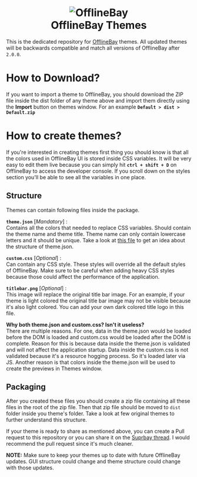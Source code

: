 <h1 align="center">
  <br>
<img src="https://preview.ibb.co/iBeasd/banner_logo.png" alt="OfflineBay">
<br>
OfflineBay Themes
</h1>

This is the dedicated repository for [OfflineBay](https://github.com/m4heshd/offlinebay) themes. All updated themes will be backwards compatible and match all versions of OfflineBay after `2.0.0`.

# How to Download?
If you want to import a theme to OfflineBay, you should download the ZIP file inside the dist folder of any theme above and import them directly using the **Import** button on themes window. For an example **`Default > dist > Default.zip`**

# How to create themes?
If you're interested in creating themes first thing you should know is that all the colors used in OfflineBay UI is stored inside CSS variables. It will be very easy to edit them live because you can simply hit **`ctrl + shift + D`** on OfflineBay to access the developer console. If you scroll down on the styles section you'll be able to see all the variables in one place.

## Structure
Themes can contain following files inside the package.

**`theme.json`** [*Mandatory*] :<br>
Contains all the colors that needed to replace CSS variables. Should contain the theme name and theme title. Theme name can only contain lowercase letters and it should be unique. Take a look at [this file](Default/theme.json) to  get an idea about the structure of theme.json.

**`custom.css`** [*Optional*] :<br>
Can contain any CSS style. These styles will override all the default styles of OfflineBay. Make sure to be careful when adding heavy CSS styles because those could affect the performance of the application.

**`titlebar.png`** [*Optional*] :<br>
This image will replace the original title bar image. For an example, if your theme is light colored the original title bar image may not be visible because it's also light colored. You can add your own dark colored title logo in this file.

**Why both theme.json and custom.css? Isn't it useless?**<br>
There are multiple reasons. For one, data in the theme.json would be loaded before the DOM is loaded and custom.css would be loaded after the DOM is complete. Reason for this is because data inside the theme.json is validated and will not affect the application startup. Data inside the custom.css is not validated because it's a resource hogging process. So it's loaded later via JS. Another reason is that colors inside the theme.json will be used to create the previews in Themes window.

## Packaging

After you created these files you should create a zip file containing all these files in the root of the zip file. Then that zip file should be moved to `dist` folder inside you theme's folder. Take a look at few original themes to further understand this structure.

If your theme is ready to share as mentioned above, you can create a Pull request to this repository or you can share it on the [Suprbay thread](https://pirates-forum.org/Thread-Release-OfflineBay-v2-Open-source-and-No-more-Java-dependency). I would recommend the pull request since it's much cleaner.

**NOTE:** Make sure to keep your themes up to date with future OfflineBay updates. GUI structure could change and theme structure could change with those updates.
